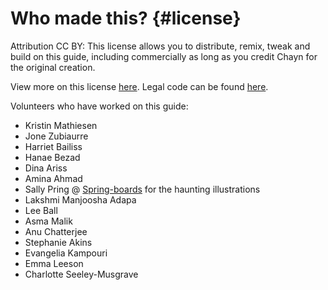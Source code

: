# Who made this? {#license}

Attribution CC BY: This license allows you to distribute, remix, tweak and build on this guide, including commercially as long as you credit Chayn for the original creation.

View more on this license [here](https://creativecommons.org/licenses/by/4.0/). Legal code can be found [here](https://creativecommons.org/licenses/by/4.0/legalcode).

Volunteers who have worked on this guide:

* Kristin Mathiesen
* Jone Zubiaurre
* Harriet Bailiss
* Hanae Bezad
* Dina Ariss
* Amina Ahmad
* Sally Pring @ [Spring-boards](http://www.spring-boards.co.uk/) for the haunting illustrations
* Lakshmi Manjoosha Adapa
* Lee Ball
* Asma Malik
* Anu Chatterjee
* Stephanie Akins
* Evangelia Kampouri
* Emma Leeson
* Charlotte Seeley-Musgrave





